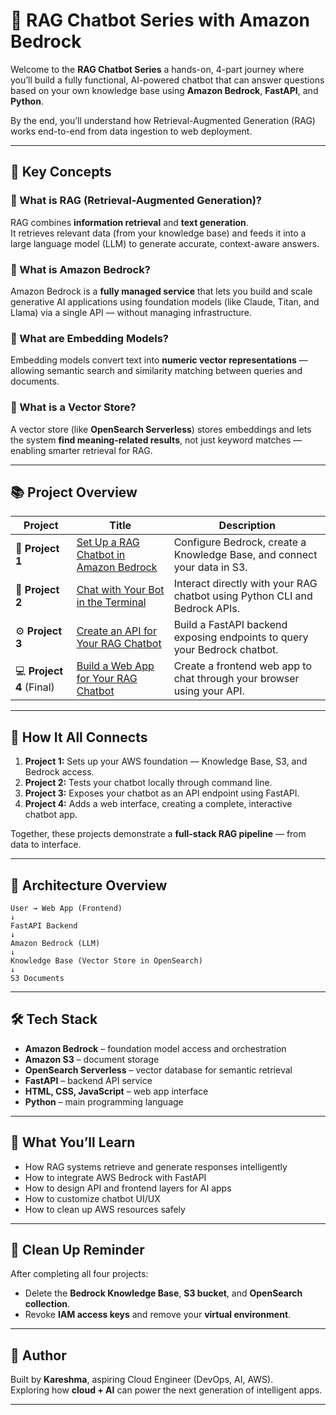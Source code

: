 # 🤖 RAG Chatbot Series with Amazon Bedrock

Welcome to the **RAG Chatbot Series**   a hands-on, 4-part journey where you’ll build a fully functional, AI-powered chatbot that can answer questions based on your own knowledge base using **Amazon Bedrock**, **FastAPI**, and **Python**.

By the end, you’ll understand how Retrieval-Augmented Generation (RAG) works end-to-end from data ingestion to web deployment.

---

## 🧠 Key Concepts

### 🔹 What is RAG (Retrieval-Augmented Generation)?
RAG combines **information retrieval** and **text generation**.  
It retrieves relevant data (from your knowledge base) and feeds it into a large language model (LLM) to generate accurate, context-aware answers.

### 🔹 What is Amazon Bedrock?
Amazon Bedrock is a **fully managed service** that lets you build and scale generative AI applications using foundation models (like Claude, Titan, and Llama) via a single API — without managing infrastructure.

### 🔹 What are Embedding Models?
Embedding models convert text into **numeric vector representations** — allowing semantic search and similarity matching between queries and documents.

### 🔹 What is a Vector Store?
A vector store (like **OpenSearch Serverless**) stores embeddings and lets the system **find meaning-related results**, not just keyword matches — enabling smarter retrieval for RAG.

---

## 📚 Project Overview

| Project | Title | Description |
|----------|--------|-------------|
| 🧩 **Project 1** | [Set Up a RAG Chatbot in Amazon Bedrock](https://github.com/KareshmaAnanth/My_Hands-on_Projects/tree/73d0af2471b14656881bc20c2d84ff5be167a5ea/AI%20and%20ML/RAG%20Chatbot%20series/1%20Set%20up%20a%20%20RAG%20Chatbot%20in%20Bedrock) | Configure Bedrock, create a Knowledge Base, and connect your data in S3. |
| 💬 **Project 2** | [Chat with Your Bot in the Terminal](https://github.com/KareshmaAnanth/My_Hands-on_Projects/tree/73d0af2471b14656881bc20c2d84ff5be167a5ea/AI%20and%20ML/RAG%20Chatbot%20series/2%20Chat%20with%20Bot%20in%20Terminal) | Interact directly with your RAG chatbot using Python CLI and Bedrock APIs. |
| ⚙️ **Project 3** | [Create an API for Your RAG Chatbot](https://github.com/KareshmaAnanth/My_Hands-on_Projects/tree/73d0af2471b14656881bc20c2d84ff5be167a5ea/AI%20and%20ML/RAG%20Chatbot%20series/3%20Create%20API%20for%20RAG%20Chatbot) | Build a FastAPI backend exposing endpoints to query your Bedrock chatbot. |
| 💻 **Project 4** (Final) | [Build a Web App for Your RAG Chatbot](https://github.com/KareshmaAnanth/My_Hands-on_Projects/tree/73d0af2471b14656881bc20c2d84ff5be167a5ea/AI%20and%20ML/RAG%20Chatbot%20series/4%20Web%20app%20for%20RAG%20Chatbot) | Create a frontend web app to chat through your browser using your API. |

---

## 🧭 How It All Connects

1. **Project 1:** Sets up your AWS foundation — Knowledge Base, S3, and Bedrock access.  
2. **Project 2:** Tests your chatbot locally through command line.  
3. **Project 3:** Exposes your chatbot as an API endpoint using FastAPI.  
4. **Project 4:** Adds a web interface, creating a complete, interactive chatbot app.

Together, these projects demonstrate a **full-stack RAG pipeline** — from data to interface.

---

## 🧩 Architecture Overview
```
User → Web App (Frontend)
↓
FastAPI Backend
↓
Amazon Bedrock (LLM)
↓
Knowledge Base (Vector Store in OpenSearch)
↓
S3 Documents
```


---

## 🛠️ Tech Stack
- **Amazon Bedrock** – foundation model access and orchestration  
- **Amazon S3** – document storage  
- **OpenSearch Serverless** – vector database for semantic retrieval  
- **FastAPI** – backend API service  
- **HTML, CSS, JavaScript** – web app interface  
- **Python** – main programming language  

---

## 🌟 What You’ll Learn
- How RAG systems retrieve and generate responses intelligently  
- How to integrate AWS Bedrock with FastAPI  
- How to design API and frontend layers for AI apps  
- How to customize chatbot UI/UX  
- How to clean up AWS resources safely  

---

## 🧹 Clean Up Reminder
After completing all four projects:
- Delete the **Bedrock Knowledge Base**, **S3 bucket**, and **OpenSearch collection**.  
- Revoke **IAM access keys** and remove your **virtual environment**.  

---

## 🧠 Author
Built by **Kareshma**, aspiring Cloud Engineer (DevOps, AI, AWS).  
Exploring how **cloud + AI** can power the next generation of intelligent apps.

---

